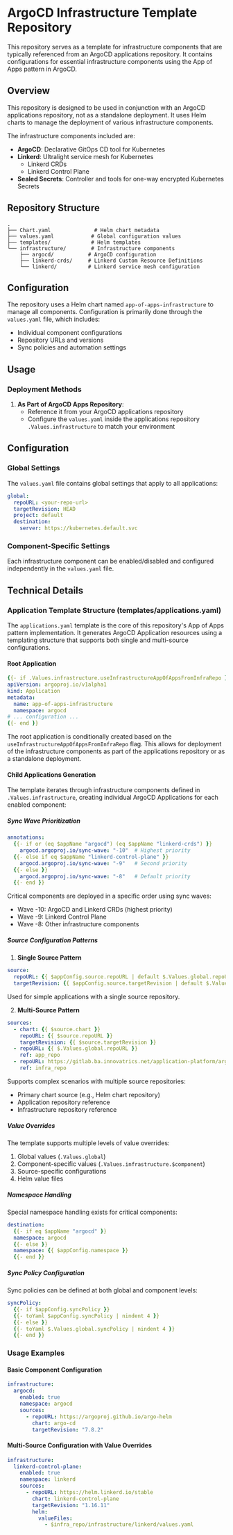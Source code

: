 # ArgoCD Infrastructure Template Repository

This repository serves as a template for infrastructure components that are typically referenced from an ArgoCD applications repository. It contains configurations for essential infrastructure components using the App of Apps pattern in ArgoCD.

## Overview

This repository is designed to be used in conjunction with an ArgoCD applications repository, not as a standalone deployment. It uses Helm charts to manage the deployment of various infrastructure components.

The infrastructure components included are:

- **ArgoCD**: Declarative GitOps CD tool for Kubernetes
- **Linkerd**: Ultralight service mesh for Kubernetes
  - Linkerd CRDs
  - Linkerd Control Plane
- **Sealed Secrets**: Controller and tools for one-way encrypted Kubernetes Secrets

## Repository Structure

```
.
├── Chart.yaml              # Helm chart metadata
├── values.yaml            # Global configuration values
├── templates/             # Helm templates
└── infrastructure/        # Infrastructure components
    ├── argocd/           # ArgoCD configuration
    ├── linkerd-crds/     # Linkerd Custom Resource Definitions
    └── linkerd/          # Linkerd service mesh configuration
```

## Configuration

The repository uses a Helm chart named `app-of-apps-infrastructure` to manage all components. Configuration is primarily done through the `values.yaml` file, which includes:

- Individual component configurations
- Repository URLs and versions
- Sync policies and automation settings

## Usage

### Deployment Methods

1. **As Part of ArgoCD Apps Repository**:
   - Reference it from your ArgoCD applications repository
   - Configure the `values.yaml` inside the applications repository `.Values.infrastructure` to match your environment

## Configuration

### Global Settings

The `values.yaml` file contains global settings that apply to all applications:

```yaml
global:
  repoURL: <your-repo-url>
  targetRevision: HEAD
  project: default
  destination:
    server: https://kubernetes.default.svc
```

### Component-Specific Settings

Each infrastructure component can be enabled/disabled and configured independently in the `values.yaml` file.

## Technical Details

### Application Template Structure (templates/applications.yaml)

The `applications.yaml` template is the core of this repository's App of Apps pattern implementation. It generates ArgoCD Application resources using a templating structure that supports both single and multi-source configurations.

#### Root Application

```yaml
{{- if .Values.infrastructure.useInfrastructureAppOfAppsFromInfraRepo }}
apiVersion: argoproj.io/v1alpha1
kind: Application
metadata:
  name: app-of-apps-infrastructure
  namespace: argocd
# ... configuration ...
{{- end }}
```

The root application is conditionally created based on the `useInfrastructureAppOfAppsFromInfraRepo` flag. This allows for deployment of the infrastructure components as part of the applications repository or as a standalone deployment.

#### Child Applications Generation

The template iterates through infrastructure components defined in `.Values.infrastructure`, creating individual ArgoCD Applications for each enabled component:

##### Sync Wave Prioritization
```yaml
annotations:
  {{- if or (eq $appName "argocd") (eq $appName "linkerd-crds") }}
    argocd.argoproj.io/sync-wave: "-10"  # Highest priority
  {{- else if eq $appName "linkerd-control-plane" }}
    argocd.argoproj.io/sync-wave: "-9"   # Second priority
  {{- else }}
    argocd.argoproj.io/sync-wave: "-8"   # Default priority
  {{- end }}
```

Critical components are deployed in a specific order using sync waves:
- Wave -10: ArgoCD and Linkerd CRDs (highest priority)
- Wave -9: Linkerd Control Plane
- Wave -8: Other infrastructure components

##### Source Configuration Patterns

1. **Single Source Pattern**
```yaml
source:
  repoURL: {{ $appConfig.source.repoURL | default $.Values.global.repoURL }}
  targetRevision: {{ $appConfig.source.targetRevision | default $.Values.global.targetRevision }}
```
Used for simple applications with a single source repository.

2. **Multi-Source Pattern**
```yaml
sources:
  - chart: {{ $source.chart }}
    repoURL: {{ $source.repoURL }}
    targetRevision: {{ $source.targetRevision }}
  - repoURL: {{ $.Values.global.repoURL }}
    ref: app_repo
  - repoURL: https://gitlab.ba.innovatrics.net/application-platform/argocd-infra.git
    ref: infra_repo
```
Supports complex scenarios with multiple source repositories:
- Primary chart source (e.g., Helm chart repository)
- Application repository reference
- Infrastructure repository reference

##### Value Overrides

The template supports multiple levels of value overrides:
1. Global values (`.Values.global`)
2. Component-specific values (`.Values.infrastructure.$component`)
3. Source-specific configurations
4. Helm value files

##### Namespace Handling

Special namespace handling exists for critical components:
```yaml
destination:
  {{- if eq $appName "argocd" }}
  namespace: argocd
  {{- else }}
  namespace: {{ $appConfig.namespace }}
  {{- end }}
```

##### Sync Policy Configuration

Sync policies can be defined at both global and component levels:
```yaml
syncPolicy:
  {{- if $appConfig.syncPolicy }}
  {{- toYaml $appConfig.syncPolicy | nindent 4 }}
  {{- else }}
  {{- toYaml $.Values.global.syncPolicy | nindent 4 }}
  {{- end }}
```

### Usage Examples

#### Basic Component Configuration
```yaml
infrastructure:
  argocd:
    enabled: true
    namespace: argocd
    sources:
      - repoURL: https://argoproj.github.io/argo-helm
        chart: argo-cd
        targetRevision: "7.8.2"
```

#### Multi-Source Configuration with Value Overrides
```yaml
infrastructure:
  linkerd-control-plane:
    enabled: true
    namespace: linkerd
    sources:
      - repoURL: https://helm.linkerd.io/stable
        chart: linkerd-control-plane
        targetRevision: "1.16.11"
        helm:
          valueFiles:
            - $infra_repo/infrastructure/linkerd/values.yaml
```

